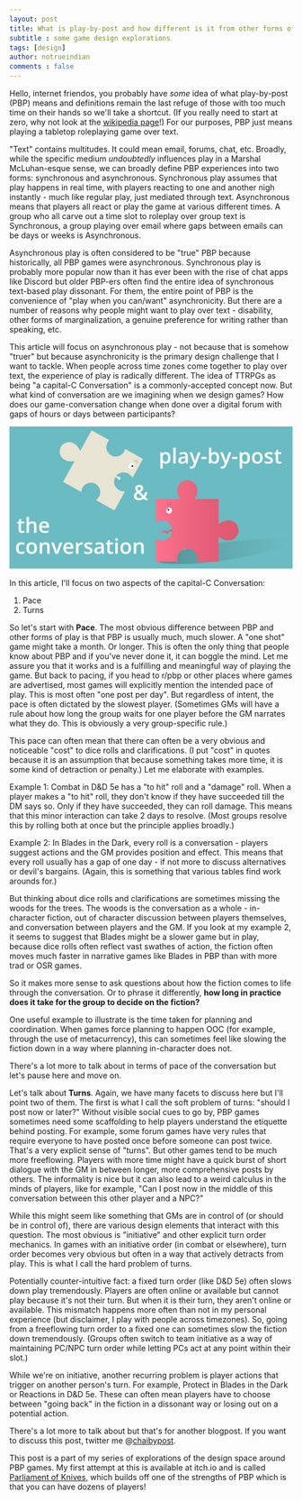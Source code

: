 ```yaml
---
layout: post
title: What is play-by-post and how different is it from other forms of playing TTRPGs?
subtitle : some game design explorations
tags: [design]
author: notrueindian
comments : false
---
```


Hello, internet friendos, you probably have *some* idea of what play-by-post (PBP) means and definitions remain the last refuge of those with too much time on their hands so we'll take a shortcut. (If you really need to start at zero, why not look at the [wikipedia page](https://en.wikipedia.org/wiki/Play-by-post_role-playing_game)!) For our purposes, PBP just means playing a tabletop roleplaying game over text.  

"Text" contains multitudes. It could mean email, forums, chat, etc. Broadly, while the specific medium *undoubtedly* influences play in a Marshal McLuhan-esque sense, we can broadly define PBP experiences into two forms: synchronous and asynchronous. Synchronous play assumes that play happens in real time, with players reacting to one and another nigh instantly - much like regular play, just mediated through text. Asynchronous means that players all react or play the game at various different times. A group who all carve out a time slot to roleplay over group text is Synchronous, a group playing over email where gaps between emails can be days or weeks is Asynchronous. 

Asynchronous play is often considered to be "true" PBP because historically, all PBP games were asynchronous. Synchronous play is probably more popular now than it has ever been with the rise of chat apps like Discord but older PBP-ers often find the entire idea of synchronous text-based play dissonant. For them, the entire point of PBP is the convenience of "play when you can/want" asynchronicity. But there are a number of reasons why people might want to play over text - disability, other forms of marginalization, a genuine preference for writing rather than speaking, etc.

This article will focus on asynchronous play - not because that is somehow "truer" but because asynchronicity is the primary design challenge that I want to tackle. When people across time zones come together to play over text, the experience of play is radically different. The idea of TTRPGs as being "a capital-C Conversation" is a commonly-accepted concept now. But what kind of conversation are we imagining when we design games? How does our game-conversation change when done over a digital forum with gaps of hours or days between participants?

![](/assets/img/pbp.png)

In this article, I'll focus on two aspects of the capital-C Conversation: 

1. Pace 
2. Turns

So let's start with **Pace**. The most obvious difference between PBP and other forms of play is that PBP is usually much, much slower. A "one shot" game might take a month. Or longer. This is often the only thing that people know about PBP and if you've never done it, it can boggle the mind. Let me assure you that it works and is a fulfilling and meaningful way of playing the game. But back to pacing, if you head to r/pbp or other places where games are advertised, most games will explicitly mention the intended pace of play. This is most often "one post per day". But regardless of intent, the pace is often dictated by the slowest player. (Sometimes GMs will have a rule about how long the group waits for one player before the GM narrates what they do. This is obviously a very group-specific rule.)

This pace can often mean that there can often be a very obvious and noticeable "cost" to dice rolls and clarifications. (I put "cost" in quotes because it is an assumption that because something takes more time, it is some kind of detraction or penalty.) Let me elaborate with examples.

Example 1: Combat in D&D 5e has a "to hit" roll and a "damage" roll. When a player makes a "to hit" roll, they don't know if they have succeeded till the DM says so. Only if they have succeeded, they can roll damage. This means that this minor interaction can take 2 days to resolve. (Most groups resolve this by rolling both at once but the principle applies broadly.)

Example 2: In Blades in the Dark, every roll is a conversation - players suggest actions and the GM provides position and effect. This means that every roll usually has a gap of one day - if not more to discuss alternatives or devil's bargains. (Again, this is something that various tables find work arounds for.) 

But thinking about dice rolls and clarifications are sometimes missing the woods for the trees. The woods is the conversation as a whole - in-character fiction, out of character discussion between players themselves, and conversation between players and the GM. If you look at my example 2, it seems to suggest that Blades might be a slower game but in play, because dice rolls often reflect vast swathes of action, the fiction often moves much faster in narrative games like Blades in PBP than with more trad or OSR games. 

So it makes more sense to ask questions about how the fiction comes to life through the conversation. Or to phrase it differently, **how long in practice does it take for the group to decide on the fiction?** 

One useful example to illustrate is the time taken for planning and coordination. When games force planning to happen OOC (for example, through the use of metacurrency), this can sometimes feel like slowing the fiction down in a way where planning in-character does not. 

There's a lot more to talk about in terms of pace of the conversation but let's pause here and move on.

Let's talk about **Turns**. Again, we have many facets to discuss here but I'll point two of them. The first is what I call the soft problem of turns: "should I post now or later?" Without visible social cues to go by, PBP games sometimes need some scaffolding to help players understand the etiquette behind posting. For example, some forum games have very rules that require everyone to have posted once before someone can post twice. That's a very explicit sense of "turns". But other games tend to be much more freeflowing. Players with more time might have a quick burst of short dialogue with the GM in between longer, more comprehensive posts by others. The informality is nice but it can also lead to a weird calculus in the minds of players, like for example, "Can I post now in the middle of this conversation between this other player and a NPC?"

While this might seem like something that GMs are in control of (or should be in control of), there are various design elements that interact with this question.  The most obvious is "initiative" and other explicit turn order mechanics. In games with an initiative order (in combat or elsewhere), turn order becomes very obvious but often in a way that actively detracts from play. This is what I call the hard problem of turns. 

Potentially counter-intuitive fact: a fixed turn order (like D&D 5e) often slows down play tremendously. Players are often online or available but cannot play because it's not their turn. But when it is their turn, they aren't online or available. This mismatch happens more often than not in my personal experience (but disclaimer, I play with people across timezones). So, going from a freeflowing turn order to a fixed one can sometimes slow the fiction down tremendously. (Groups often switch to team initiative as a way of maintaining PC/NPC turn order while letting PCs act at any point within their slot.) 

While we're on initiative, another recurring problem is player actions that trigger on another person's turn. For example, Protect in Blades in the Dark or Reactions in D&D 5e. These can often mean players have to choose between "going back" in the fiction in a dissonant way or losing out on a potential action. 

There's a lot more to talk about but that's for another blogpost. If you want to discuss this post, twitter me @[chaibypost](twitter.com/chaibypost).

This post is a part of my series of explorations of the design space around PBP games. My first attempt at this is available at itch.io and is called [Parliament of Knives](https://notrueindian.itch.io/parliament-of-knives), which builds off one of the strengths of PBP which is that you can have dozens of players!